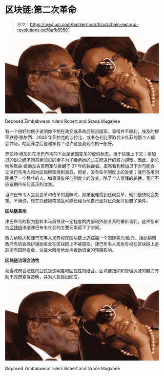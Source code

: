 # 区块链:第二次革命

> 原文：<https://medium.com/hackernoon/blockchain-second-revolutions-bdf8afb89581>

![](img/ad6d28352fc4328222db14323a43eb16.png)

Deposed Zimbabwean rulers Robert and Grace Mugabee

有一个很好的例子说明你不想在政变或革命后统治国家。事情并不顺利，埃及的穆罕默德·穆尔西，2003 年伊拉克的沙拉比，或者在利比亚取代卡扎菲的那个人都会作证。哈达菲之后是谁掌权？也许这是我观点的一部分。

罗伯特·穆加贝在津巴布韦的下台是该国变革的虚假标志。用于快速上下文；穆加贝的副总统不同意穆加贝的妻子为了继承她的丈夫而进行的权力游戏。因此，副总统埃默森·姆南加古瓦用军队推翻了 37 年的独裁者。虽然看到穆加贝下台可能会让津巴布韦人和地区观察家感到满意，但是，没有任何制度上的改变；津巴布韦刚刚换了一个强壮的人。如果没有任何制度上的改变，除了个人崇拜的轮换，我们不应该期待任何真正的改变。

当津巴布韦人尝到变革和改革的滋味时，如果很难找到任何变革，他们很快就会失望。不用说，现在总统姆南加瓦可能已经为他自己面对民众起义设置了条件。

**区块链革命**

津巴布韦的权力旋转木马将导致一定程度的内部和外部关系的重新谈判。这种复审为[区块链](https://hackernoon.com/tagged/blockchain)渗透津巴布韦社会的主要元素留下了空间。

西方纳税人和津巴布韦人民有权在区块链上追踪每一个国际美元/欧元。援助捐赠政府有机会保护援助资金在区块链上不被窃取。津巴布韦人民也有权在区块链上追踪所有国际资金，以最大限度地发挥援助资金的预期影响。

**区块链治理合法性**

获得政府合法性的公式是透明度和回应性的结合。区块链跟踪和管理资源的能力有助于政府变得透明，并对人民做出回应。

![](img/ad6d28352fc4328222db14323a43eb16.png)

Deposed Zimbabwean rulers Robert and Grace Mugabee
